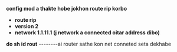 **config mod a thakte hobe jokhon route rip korbo**

* **route rip** 
* **version 2**
* **network 1.1.11.1 (j network a connected oitar address dibo)**





**do sh id rout** --------ai router sathe kon net conneted seta dekhabe

